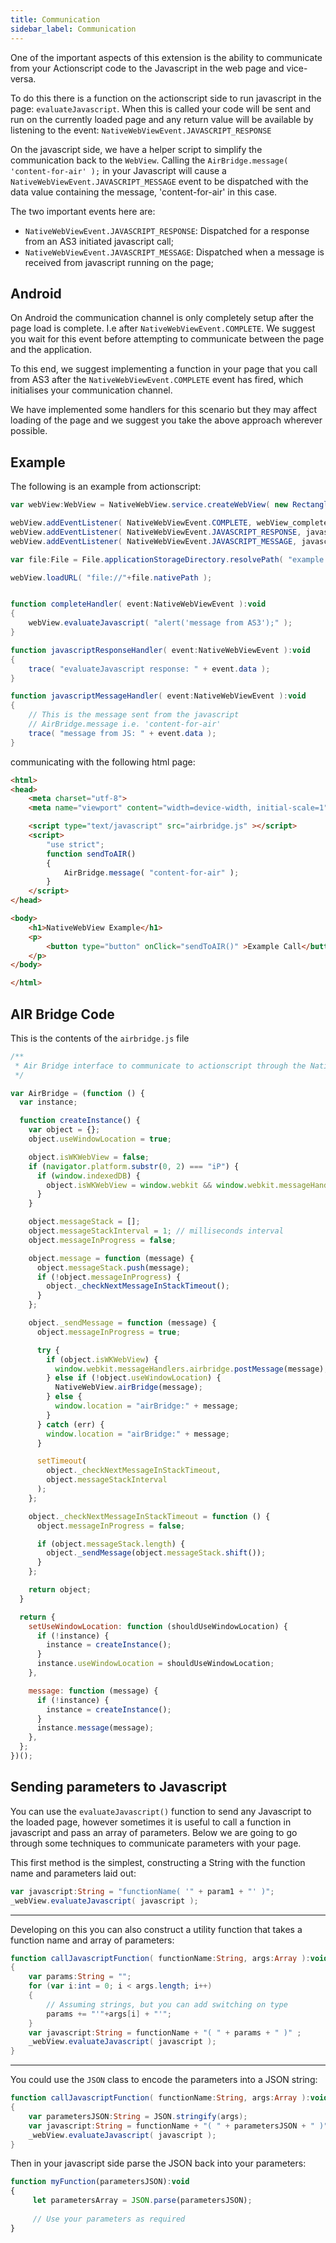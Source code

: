 ```yaml
---
title: Communication
sidebar_label: Communication
---
```



One of the important aspects of this extension is the ability to communicate from your Actionscript 
code to the Javascript in the web page and vice-versa.


To do this there is a function on the actionscript side to run javascript in the page: 
`evaluateJavascript`. When this is called your code will be sent and run on the currently loaded 
page and any return value will be available by listening to the event: `NativeWebViewEvent.JAVASCRIPT_RESPONSE`


On the javascript side, we have a helper script to simplify the communication back to the `WebView`. 
Calling the `AirBridge.message( 'content-for-air' );` in your Javascript will cause a 
`NativeWebViewEvent.JAVASCRIPT_MESSAGE` event to be dispatched with the data value containing 
the message, 'content-for-air' in this case.


The two important events here are:

- `NativeWebViewEvent.JAVASCRIPT_RESPONSE`: Dispatched for a response from an AS3 initiated javascript call;
- `NativeWebViewEvent.JAVASCRIPT_MESSAGE`: Dispatched when a message is received from javascript running on the page;



## Android

On Android the communication channel is only completely setup after the page load is complete. I.e after `NativeWebViewEvent.COMPLETE`. We suggest you wait for this event before attempting to communicate between the page and the application.

To this end, we suggest implementing a function in your page that you call from AS3 after the `NativeWebViewEvent.COMPLETE` event has fired, which initialises your communication channel.

We have implemented some handlers for this scenario but they may affect loading of the page and we suggest you take the above approach wherever possible.



## Example

The following is an example from actionscript:

```actionscript
var webView:WebView = NativeWebView.service.createWebView( new Rectangle( 0, 0, 400, 600 ) ) ;

webView.addEventListener( NativeWebViewEvent.COMPLETE, webView_completeHandler );
webView.addEventListener( NativeWebViewEvent.JAVASCRIPT_RESPONSE, javascriptResponseHandler );
webView.addEventListener( NativeWebViewEvent.JAVASCRIPT_MESSAGE, javascriptMessageHandler );

var file:File = File.applicationStorageDirectory.resolvePath( "example.html" );

webView.loadURL( "file://"+file.nativePath );


function completeHandler( event:NativeWebViewEvent ):void
{
	webView.evaluateJavascript( "alert('message from AS3');" );
}

function javascriptResponseHandler( event:NativeWebViewEvent ):void
{
	trace( "evaluateJavascript response: " + event.data );
}

function javascriptMessageHandler( event:NativeWebViewEvent ):void
{
	// This is the message sent from the javascript 
	// AirBridge.message i.e. 'content-for-air' 
	trace( "message from JS: " + event.data );
}
```

communicating with the following html page:

```html
<html>
<head>
	<meta charset="utf-8">
	<meta name="viewport" content="width=device-width, initial-scale=1">

	<script type="text/javascript" src="airbridge.js" ></script>
	<script>
		"use strict";
		function sendToAIR()
		{
			AirBridge.message( "content-for-air" );
		}
	</script>
</head>

<body>
	<h1>NativeWebView Example</h1>
	<p>
		<button type="button" onClick="sendToAIR()" >Example Call</button>	
	</p>
</body>

</html>
```



## AIR Bridge Code 

This is the contents of the `airbridge.js` file

```javascript
/**
 * Air Bridge interface to communicate to actionscript through the NativeWebView ANE
 */

var AirBridge = (function () {
  var instance;

  function createInstance() {
    var object = {};
    object.useWindowLocation = true;

    object.isWKWebView = false;
    if (navigator.platform.substr(0, 2) === "iP") {
      if (window.indexedDB) {
        object.isWKWebView = window.webkit && window.webkit.messageHandlers;
      }
    }

    object.messageStack = [];
    object.messageStackInterval = 1; // milliseconds interval
    object.messageInProgress = false;

    object.message = function (message) {
      object.messageStack.push(message);
      if (!object.messageInProgress) {
        object._checkNextMessageInStackTimeout();
      }
    };

    object._sendMessage = function (message) {
      object.messageInProgress = true;

      try {
        if (object.isWKWebView) {
          window.webkit.messageHandlers.airbridge.postMessage(message);
        } else if (!object.useWindowLocation) {
          NativeWebView.airBridge(message);
        } else {
          window.location = "airBridge:" + message;
        }
      } catch (err) {
        window.location = "airBridge:" + message;
      }

      setTimeout(
        object._checkNextMessageInStackTimeout,
        object.messageStackInterval
      );
    };

    object._checkNextMessageInStackTimeout = function () {
      object.messageInProgress = false;

      if (object.messageStack.length) {
        object._sendMessage(object.messageStack.shift());
      }
    };

    return object;
  }

  return {
    setUseWindowLocation: function (shouldUseWindowLocation) {
      if (!instance) {
        instance = createInstance();
      }
      instance.useWindowLocation = shouldUseWindowLocation;
    },

    message: function (message) {
      if (!instance) {
        instance = createInstance();
      }
      instance.message(message);
    },
  };
})();
```


## Sending parameters to Javascript

You can use the `evaluateJavascript()` function to send any Javascript to the loaded page, however sometimes it is useful to call a function in javascript and pass an array of parameters. Below we are going to go through some techniques to communicate parameters with your page.


This first method is the simplest, constructing a String with the function name and parameters laid out:

```actionscript
var javascript:String = "functionName( '" + param1 + "' )";
_webView.evaluateJavascript( javascript );
```

--- 

Developing on this you can also construct a utility function that takes a function name and array of parameters:

```actionscript
function callJavascriptFunction( functionName:String, args:Array ):void 
{
    var params:String = "";
    for (var i:int = 0; i < args.length; i++) 
	{
		// Assuming strings, but you can add switching on type
        params += "'"+args[i] + "'"; 
    }
    var javascript:String = functionName + "( " + params + " )" ;
    _webView.evaluateJavascript( javascript );
}
```

---

You could use the `JSON` class to encode the parameters into a JSON string:

```actionscript
function callJavascriptFunction( functionName:String, args:Array ):void 
{
	var parametersJSON:String = JSON.stringify(args);
	var javascript:String = functionName + "( " + parametersJSON + " )" ;
    _webView.evaluateJavascript( javascript );
}
```

Then in your javascript side parse the JSON back into your parameters: 

```js
function myFunction(parametersJSON):void
{
     let parametersArray = JSON.parse(parametersJSON);
     
	 // Use your parameters as required
}
```

